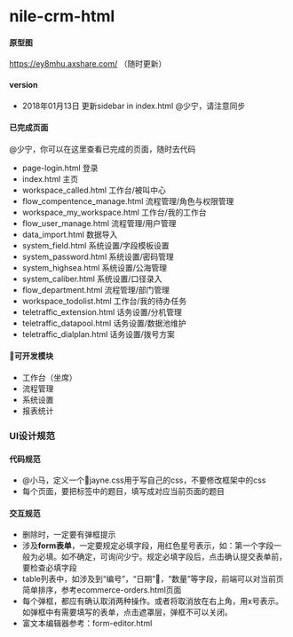 # nile-crm-html

#### 原型图
https://ey8mhu.axshare.com/    （随时更新）

#### version
- 2018年01月13日 更新sidebar in index.html @少宁，请注意同步 

#### 已完成页面
@少宁，你可以在这里查看已完成的页面，随时去代码
- page-login.html	登录
- index.html		主页
- workspace_called.html		工作台/被叫中心
- flow_compentence_manage.html 流程管理/角色与权限管理
- workspace_my_workspace.html	工作台/我的工作台
- flow_user_manage.html	流程管理/用户管理
- data_import.html  数据导入
- system_field.html  系统设置/字段模板设置
- system_password.html  系统设置/密码管理
- system_highsea.html  系统设置/公海管理
- system_caliber.html  系统设置/口径录入
- flow_department.html  流程管理/部门管理
- workspace_todolist.html  工作台/我的待办任务
- teletraffic_extension.html  话务设置/分机管理
- teletraffic_datapool.html  话务设置/数据池维护
- teletraffic_dialplan.html  话务设置/拨号方案


#### 可开发模块
- 工作台（坐席）
- 流程管理
- 系统设置
- 报表统计

### UI设计规范
#### 代码规范
- @小马，定义一个jayne.css用于写自己的css，不要修改框架中的css
- 每个页面，要把<title></title>标签中的题目，填写成对应当前页面的题目
#### 交互规范
- 删除时，一定要有弹框提示
- 涉及**form表单**，一定要规定必填字段，用红色星号表示，如：第一个字段一般为必填。如不确定，可询问少宁。规定必填字段后，点击确认提交表单前，要检查必填字段
- table列表中，如涉及到“编号”，“日期”，“数量”等字段，前端可以对当前页简单排序，参考ecommerce-orders.html页面
- 每个弹框，都应有确认取消两种操作。或者将取消放在右上角，用x号表示。如弹框中有需要填写的表单，点击遮罩层，弹框不可以关闭。
- 富文本编辑器参考：form-editor.html
